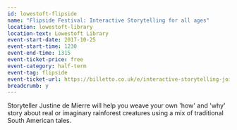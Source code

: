 ```yaml
---
id: lowestoft-flipside
name: "Flipside Festival: Interactive Storytelling for all ages"
location: lowestoft-library
location-text: Lowestoft Library
event-start-date: 2017-10-25
event-start-time: 1230
event-end-time: 1315
event-ticket-price: free
event-category: half-term
event-tag: flipside
event-ticket-url: https://billetto.co.uk/e/interactive-storytelling-join-in-tickets-212397
breadcrumb: y
---
```


Storyteller Justine de Mierre will help you weave your own 'how' and 'why' story about real or imaginary rainforest creatures using a mix of traditional South American tales.
